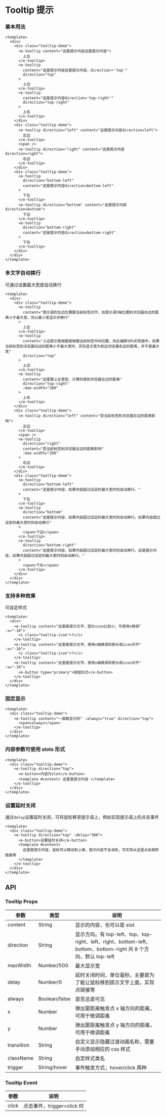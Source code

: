 <!-- Created by 337547038 on 2021/7/3. -->

# Tooltip 提示

### 基本用法

```vue demo
<template>
  <div>
    <div class="tooltip-demo">
      <e-tooltip content="这是提示内容这是提示内容">
        上左
      </e-tooltip>
      <e-tooltip
        content="这是提示内容这是提示内容，direction＝'top'"
        direction="top"
      >
        上边
      </e-tooltip>
      <e-tooltip
        content="这是提示内容direction='top-right'"
        direction="top-right"
      >
        上右
      </e-tooltip>
    </div>
    <div class="tooltip-demo">
      <e-tooltip direction="left" content="这是提示内容direction=left">
        左边
      </e-tooltip>
      <span />
      <e-tooltip direction="right" content="这是提示内容direction=right">
        右边
      </e-tooltip>
    </div>
    <div class="tooltip-demo">
      <e-tooltip
        direction="bottom-left"
        content="这是提示内容direction=bottom-left"
      >
        下左
      </e-tooltip>
      <e-tooltip direction="bottom" content="这是提示内容direction=bottom">
        下边
      </e-tooltip>
      <e-tooltip
        direction="bottom-right"
        content="这是提示内容direction=bottom-right"
      >
        下右
      </e-tooltip>
    </div>
  </div>
</template>
```

### 多文字自动换行

可通过设置最大宽度自动换行

```vue demo
<template>
  <div>
    <div class="tooltip-demo">
      <e-tooltip
        content="提示语的左边位置跟当前标签对齐，如提示语X轴位置到浏览器右边的距离小于最大宽，将以最小宽显示并换行"
      >
        上左
      </e-tooltip>
      <e-tooltip
        content="上边提示是根据是根据当前标签中间位置，向左偏移50%实现居中，如果当前标签到浏览器右边的距离小于最大宽时，实际显示宽为到边浏览器右边的距离，并不是最大宽"
        direction="top"
      >
        上边
      </e-tooltip>
      <e-tooltip
        content="这里跟上左类型，计算的是到浏览器左边的距离"
        direction="top-right"
        :max-width="200"
      >
        上右
      </e-tooltip>
    </div>
    <div class="tooltip-demo">
      <e-tooltip direction="left" content="受当前标签到浏览器左边的距离影响">
        左边
      </e-tooltip>
      <span />
      <e-tooltip
        direction="right"
        content="受当前标签到浏览器左边的距离影响"
        :max-width="200"
      >
        右边
      </e-tooltip>
    </div>
    <div class="tooltip-demo">
      <e-tooltip
        direction="bottom-left"
        content="这是提示内容，如果内容超过设定的最大宽时则自动换行。"
      >
        下左
      </e-tooltip>
      <e-tooltip
        direction="bottom"
        content="这是提示内容，如果内容超过设定的最大宽时则自动换行。如果内容超过设定的最大宽时则自动换行"
      >
        <span>下边</span>
      </e-tooltip>
      <e-tooltip
        direction="bottom-right"
        content="这是提示内容，如果内容超过设定的最大宽时则自动换行。这是提示内容，如果内容超过设定的最大宽时则自动换行。"
      >
        <span>下右</span>
      </e-tooltip>
    </div>
  </div>
</template>
```

### 支持多种效果

可自定样式

```vue demo
<template>
  <div>
    <e-tooltip content="这里是提示文字，因为icon比较小，可使用x微调" :x="-10">
      <i class="tooltip-icon">?</i>
    </e-tooltip>
    <e-tooltip content="这里是提示文字。使用x轴微调将箭头和icon对齐" :x="-10">
      <i class="tooltip-icon">?</i>
    </e-tooltip>
    <e-tooltip content="这里是提示文字。使用x轴微调将箭头和icon对齐" :x="-10">
      <e-button type="primary">按钮形式</e-button>
    </e-tooltip>
  </div>
</template>
```

### 固定显示

```vue demo
<template>
  <div class="tooltip-demo">
    <e-tooltip content="一直都显示的" :always="true" direction="top">
      <span>always</span>
    </e-tooltip>
  </div>
</template>
```

### 内容参数可使用 slots 形式

```vue demo
<template>
  <div class="tooltip-demo">
    <e-tooltip direction="top">
      <e-button>内容为slot</e-button>
      <template #content> 这里是提示内容 </template>
    </e-tooltip>
  </div>
</template>
```

### 设置延时关闭

通过`delay`设置延时关闭，可将鼠标移至提示语上，例如实现提示语上的点击事件

```vue demo
<template>
  <div class="tooltip-demo">
    <e-tooltip direction="top" :delay="300">
      <e-button>设置延时关闭</e-button>
      <template #content>
        这里是提示内容，鼠标可以移动到上面，提示内容不会消失，可实现从这里点击跳转链接等
      </template>
    </e-tooltip>
  </div>
</template>
```

## API

### Tooltip Props

| 参数         | 类型          | 说明                        |
| ------------ | ------------- | --------------------------- |
| content      | String        | 显示的内容，也可以是 slot   |
| direction    | String        | 显示方向。有 top-left、top、top-right、left、right、bottom-left、bottom、bottom-right 共 8 个方向，默认 top-left |
| maxWidth     | Number/500    | 最大显示宽                  |
| delay        | Number/0      | 延时关闭时间，单位毫秒。主要是为了能让鼠标移到提示文字上面，实现点链接等 |
| always       | Boolean/false | 是否总是可见                |
| x            | Number        | 弹出窗距离触发点 x 轴方向的距离，可用于微调距离 |
| y            | Number        | 弹出窗距离触发点 y 轴方向的距离，可用于微调距离 |
| transition   | String        | 自定义显示隐藏过渡动画名称，需要手动添加相应的 css 样式 |
| className    | String        | 自定样式类名                |
| trigger      | String/hover  | 事件触发方式，hover/click 两种 |

### Tooltip Event

| 参数  | 说明                       |
| ----- | -------------------------- |
| click | 点击事件，trigger=click 时 |
